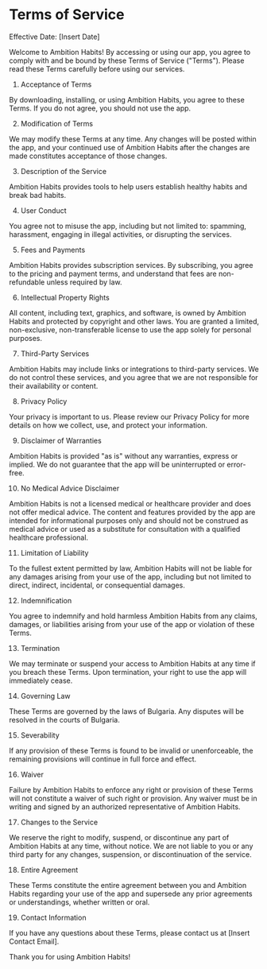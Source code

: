 # Terms of Service

Effective Date: [Insert Date]

Welcome to Ambition Habits! By accessing or using our app, you agree to comply with and be bound by these Terms of Service ("Terms"). Please read these Terms carefully before using our services.

1. Acceptance of Terms

By downloading, installing, or using Ambition Habits, you agree to these Terms. If you do not agree, you should not use the app.

2. Modification of Terms

We may modify these Terms at any time. Any changes will be posted within the app, and your continued use of Ambition Habits after the changes are made constitutes acceptance of those changes.

3. Description of the Service

Ambition Habits provides tools to help users establish healthy habits and break bad habits.

4. User Conduct

You agree not to misuse the app, including but not limited to: spamming, harassment, engaging in illegal activities, or disrupting the services.

5. Fees and Payments

Ambition Habits provides subscription services. By subscribing, you agree to the pricing and payment terms, and understand that fees are non-refundable unless required by law.

6. Intellectual Property Rights

All content, including text, graphics, and software, is owned by Ambition Habits and protected by copyright and other laws. You are granted a limited, non-exclusive, non-transferable license to use the app solely for personal purposes.

7. Third-Party Services

Ambition Habits may include links or integrations to third-party services. We do not control these services, and you agree that we are not responsible for their availability or content.

8. Privacy Policy

Your privacy is important to us. Please review our Privacy Policy for more details on how we collect, use, and protect your information.

9. Disclaimer of Warranties

Ambition Habits is provided "as is" without any warranties, express or implied. We do not guarantee that the app will be uninterrupted or error-free.

10. No Medical Advice Disclaimer

Ambition Habits is not a licensed medical or healthcare provider and does not offer medical advice. The content and features provided by the app are intended for informational purposes only and should not be construed as medical advice or used as a substitute for consultation with a qualified healthcare professional.

11. Limitation of Liability

To the fullest extent permitted by law, Ambition Habits will not be liable for any damages arising from your use of the app, including but not limited to direct, indirect, incidental, or consequential damages.

12. Indemnification

You agree to indemnify and hold harmless Ambition Habits from any claims, damages, or liabilities arising from your use of the app or violation of these Terms.

13. Termination

We may terminate or suspend your access to Ambition Habits at any time if you breach these Terms. Upon termination, your right to use the app will immediately cease.

14. Governing Law

These Terms are governed by the laws of Bulgaria. Any disputes will be resolved in the courts of Bulgaria.

15. Severability

If any provision of these Terms is found to be invalid or unenforceable, the remaining provisions will continue in full force and effect.

16. Waiver

Failure by Ambition Habits to enforce any right or provision of these Terms will not constitute a waiver of such right or provision. Any waiver must be in writing and signed by an authorized representative of Ambition Habits.

17. Changes to the Service

We reserve the right to modify, suspend, or discontinue any part of Ambition Habits at any time, without notice. We are not liable to you or any third party for any changes, suspension, or discontinuation of the service.

18. Entire Agreement

These Terms constitute the entire agreement between you and Ambition Habits regarding your use of the app and supersede any prior agreements or understandings, whether written or oral.

19. Contact Information

If you have any questions about these Terms, please contact us at [Insert Contact Email].

Thank you for using Ambition Habits!
